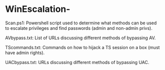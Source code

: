 # WinEscalation-

Scan.ps1:
Powershell script used to determine what methods can be used to escalate privileges and find passwords (admin and non-admin privs).


AVbypass.txt:
List of URLs discussing different methods of bypassing AV.

TScommands.txt:
Commands on how to hijack a TS session on a box (must have admin rights).

UACbypass.txt:
URLs discussing different methods of bypassing UAC.
